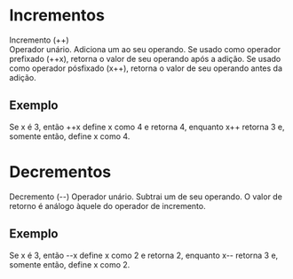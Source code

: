 # Incrementos 
Incremento (++) 	
Operador unário. 
Adiciona um ao seu operando. Se usado como operador prefixado (++x), retorna o valor de seu operando após a adição. Se usado como operador pósfixado (x++), retorna o valor de seu operando antes da adição. 	

## Exemplo 
Se x é 3, então ++x define x como 4 e retorna 4, enquanto x++ retorna 3 e, somente então, define x como 4.

# Decrementos
Decremento (--) 
Operador unário. 
Subtrai um de seu operando. O valor de retorno é análogo àquele do operador de incremento. 	
## Exemplo
Se x é 3, então --x define x como 2 e retorna 2, enquanto x-- retorna 3 e, somente então, define x como 2.
